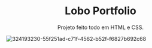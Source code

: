 
<h1 align="center">Lobo Portfolio</h1>

<p align="center"> Projeto feito todo em HTML e CSS. </p>

![324193230-55f251ad-c71f-4562-b52f-f6827b692c68](https://github.com/naraThais/Lobo-Portfolio/assets/84098486/6fe047b3-160a-40a3-9daf-41065c21aeb6)
